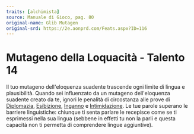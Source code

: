 ```yaml
---
traits: [alchimista]
source: Manuale di Gioco, pag. 80
original-name: Glib Mutagen
original-srd: https://2e.aonprd.com/Feats.aspx?ID=116
---
```


# Mutageno della Loquacità - Talento 14

Il tuo mutageno dell'eloquenza suadente trascende ogni limite di lingua e
plausibilità. Quando sei influenzato da un mutageno dell'eloquenza suadente
creato da te, ignori le penalità di circostanza alle prove di
[Diplomazia](/abilita/diplomazia), [Esibizione](/abilita/esibizione),
[Inganno](/abilita/inganno) e [Intimidazione](/abilita/intimidazione). Le tue
parole superano le barriere linguistiche: chiunque ti senta parlare le recepisce
come se ti esprimessi nella sua lingua (sebbene in effetti tu non la parli e
questa capacità non ti permetta di comprendere lingue aggiuntive).
